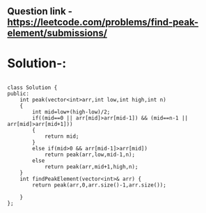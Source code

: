 ## Question link - https://leetcode.com/problems/find-peak-element/submissions/

# Solution-:
```

class Solution {
public:
    int peak(vector<int>arr,int low,int high,int n)
    {
        int mid=low+(high-low)/2;
        if((mid==0 || arr[mid]>arr[mid-1]) && (mid==n-1 || arr[mid]>arr[mid+1]))
        {
            return mid;    
        }
        else if(mid>0 && arr[mid-1]>arr[mid])
            return peak(arr,low,mid-1,n);
        else
            return peak(arr,mid+1,high,n);
    }
    int findPeakElement(vector<int>& arr) {
        return peak(arr,0,arr.size()-1,arr.size());
       
    }
};

```
